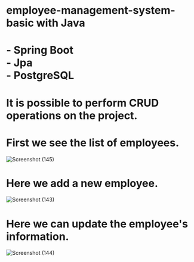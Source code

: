 # employee-management-system-basic with Java
# - Spring Boot <br> - Jpa <br> - PostgreSQL
# It is possible to perform CRUD operations on the project.
# First we see the list of employees.
![Screenshot (145)](https://user-images.githubusercontent.com/116680886/232344571-57f232c0-4749-45ce-99b0-bd2203ed06a2.png)
# Here we add a new employee.
![Screenshot (143)](https://user-images.githubusercontent.com/116680886/232344606-fa016491-6479-49f8-83a8-b8e8cfb8eb0c.png)
# Here we can update the employee's information.
![Screenshot (144)](https://user-images.githubusercontent.com/116680886/232344622-46e7d45c-2062-46e7-9665-bb3739eaec7c.png)

